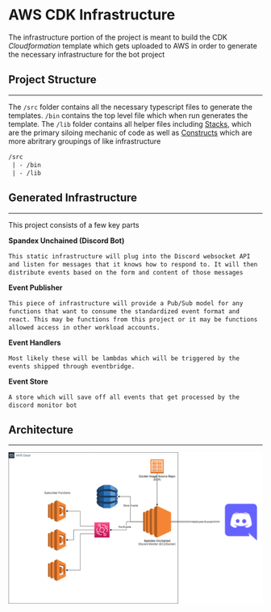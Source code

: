 # AWS CDK Infrastructure

The infrastructure portion of the project is meant to build the CDK *Cloudformation* template which gets uploaded to AWS in order to generate the necessary infrastructure for the bot project

## Project Structure
---

The `/src` folder contains all the necessary typescript files to generate the templates. `/bin` contains the top level file which when run generates the template. The `/lib` folder contains all helper files including [Stacks](https://docs.aws.amazon.com/cdk/v2/guide/stacks.html), which are the primary siloing mechanic of code as well as [Constructs](https://docs.aws.amazon.com/cdk/v2/guide/constructs.html) which are more abritrary groupings of like infrastructure

    /src
     | - /bin
     | - /lib

## Generated Infrastructure
---

This project consists of a few key parts

**Spandex Unchained (Discord Bot)**
    
    This static infrastructure will plug into the Discord websocket API and listen for messages that it knows how to respond to. It will then distribute events based on the form and content of those messages

**Event Publisher**

    This piece of infrastructure will provide a Pub/Sub model for any functions that want to consume the standardized event format and react. This may be functions from this project or it may be functions allowed access in other workload accounts.

**Event Handlers**

    Most likely these will be lambdas which will be triggered by the events shipped through eventbridge.


**Event Store**

    A store which will save off all events that get processed by the discord monitor bot


## Architecture

---



![](./docs/SpandexUnchained.drawio.png)